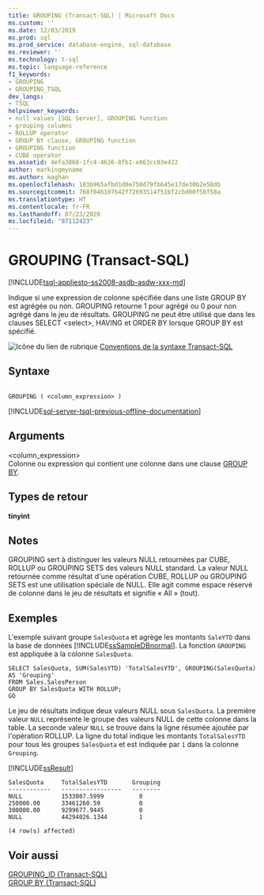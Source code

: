 ```yaml
---
title: GROUPING (Transact-SQL) | Microsoft Docs
ms.custom: ''
ms.date: 12/03/2019
ms.prod: sql
ms.prod_service: database-engine, sql-database
ms.reviewer: ''
ms.technology: t-sql
ms.topic: language-reference
f1_keywords:
- GROUPING
- GROUPING_TSQL
dev_langs:
- TSQL
helpviewer_keywords:
- null values [SQL Server], GROUPING function
- grouping columns
- ROLLUP operator
- GROUP BY clause, GROUPING function
- GROUPING function
- CUBE operator
ms.assetid: 4efa3868-1fc4-4626-8fb1-e863cc03e422
author: markingmyname
ms.author: maghan
ms.openlocfilehash: 103b965afbd1d0e750d79fb645e17de30b2e58db
ms.sourcegitcommit: 768f046107642f72693514f51bf2cbd00f58f58a
ms.translationtype: HT
ms.contentlocale: fr-FR
ms.lasthandoff: 07/23/2020
ms.locfileid: "87112423"
---
```

# <a name="grouping-transact-sql"></a>GROUPING (Transact-SQL)
[!INCLUDE[tsql-appliesto-ss2008-asdb-asdw-xxx-md](../../includes/tsql-appliesto-ss2008-asdb-asdw-xxx-md.md)]

  Indique si une expression de colonne spécifiée dans une liste GROUP BY est agrégée ou non. GROUPING retourne 1 pour agrégé ou 0 pour non agrégé dans le jeu de résultats. GROUPING ne peut être utilisé que dans les clauses SELECT \<select>, HAVING et ORDER BY lorsque GROUP BY est spécifié.  
  
 ![Icône du lien de rubrique](../../database-engine/configure-windows/media/topic-link.gif "Icône du lien de rubrique") [Conventions de la syntaxe Transact-SQL](../../t-sql/language-elements/transact-sql-syntax-conventions-transact-sql.md)  
  
## <a name="syntax"></a>Syntaxe  
  
```  
  
GROUPING ( <column_expression> )  
```  
  
[!INCLUDE[sql-server-tsql-previous-offline-documentation](../../includes/sql-server-tsql-previous-offline-documentation.md)]

## <a name="arguments"></a>Arguments
 \<column_expression>  
 Colonne ou expression qui contient une colonne dans une clause [GROUP BY](../../t-sql/queries/select-group-by-transact-sql.md).  
  
## <a name="return-types"></a>Types de retour  
 **tinyint**  
  
## <a name="remarks"></a>Notes  
 GROUPING sert à distinguer les valeurs NULL retournées par CUBE, ROLLUP ou GROUPING SETS des valeurs NULL standard. La valeur NULL retournée comme résultat d'une opération CUBE, ROLLUP ou GROUPING SETS est une utilisation spéciale de NULL. Elle agit comme espace réservé de colonne dans le jeu de résultats et signifie « All » (tout).  
  
## <a name="examples"></a>Exemples  
 L'exemple suivant groupe `SalesQuota` et agrège les montants `SaleYTD` dans la base de données [!INCLUDE[ssSampleDBnormal](../../includes/sssampledbnormal-md.md)]. La fonction `GROUPING` est appliquée à la colonne `SalesQuota`.  
  
```  
SELECT SalesQuota, SUM(SalesYTD) 'TotalSalesYTD', GROUPING(SalesQuota) AS 'Grouping'  
FROM Sales.SalesPerson  
GROUP BY SalesQuota WITH ROLLUP;  
GO  
```  
  
 Le jeu de résultats indique deux valeurs NULL sous `SalesQuota`. La première valeur `NULL` représente le groupe des valeurs NULL de cette colonne dans la table. La seconde valeur `NULL` se trouve dans la ligne résumée ajoutée par l'opération ROLLUP. La ligne du total indique les montants `TotalSalesYTD` pour tous les groupes `SalesQuota` et est indiquée par `1` dans la colonne `Grouping`.  
  
 [!INCLUDE[ssResult](../../includes/ssresult-md.md)]  
  
 ```
 SalesQuota     TotalSalesYTD       Grouping  
------------   -----------------   --------  
NULL           1533087.5999          0  
250000.00      33461260.59           0  
300000.00      9299677.9445          0  
NULL           44294026.1344         1  

(4 row(s) affected)
```  
  
## <a name="see-also"></a>Voir aussi  
 [GROUPING_ID &#40;Transact-SQL&#41;](../../t-sql/functions/grouping-id-transact-sql.md)   
 [GROUP BY &#40;Transact-SQL&#41;](../../t-sql/queries/select-group-by-transact-sql.md)  
  
  
